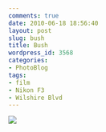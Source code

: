 ```yaml
---
comments: true
date: 2010-06-18 18:56:40
layout: post
slug: bush
title: Bush
wordpress_id: 3568
categories:
- PhotoBlog
tags:
- film
- Nikon F3
- Wilshire Blvd
---
```


![](http://ryanfitzer.com/main/wp-content/uploads/2010/06/bush.jpg)
